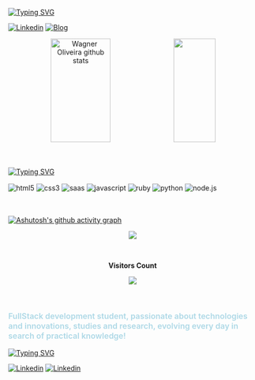 
<!-- Minha Apresentação-->
[![Typing SVG](https://readme-typing-svg.demolab.com?font=Lobster=700&size=30&duration=3000&pause=750&color=00BFFF&width=1000&lines=Hi%2C+I'm+Wagner❕;Nice+to+meet+you❕😉;🌴I'm+from+Brazi❕🌴;🧩I'm+a+FullStack+Student❕;🎓Graduating+Computer+Science+in+Puc+Minas+❕;🌎I+want+to+contribute+to+a+better+world+by..programming+❕🌎;Welcome+to+my+profile❕🕹️)
](https://git.io/typing-svg)

<!-- Linkedin | Netlify --> 
[![Linkedin](https://img.shields.io/badge/LinkedIn-0077B5?style=for-the-badge&logo=linkedin&logoColor=white)](https://www.linkedin.com/in/wagner-oliveira-161a821a9/)
[![Blog](https://img.shields.io/badge/Netlify-00C7B7?style=for-the-badge&logo=netlify&logoColor=white)](https://app.netlify.com/teams/wagneroliveira9819/overview)

<!-- Github stats-->
<div align="center">  
  <img width="49%" height="210px" src="https://github-readme-stats.vercel.app/api?username=wagneroc&show_icons=true&count_private=true&hide_border=true&title_color=87CEFA&icon_color=FFD700&text_color=c9d1d9&bg_color=0d1117" alt="Wagner Oliveira github stats" /> 
  <img width="41%" height="210px" src="https://github-readme-stats.vercel.app/api/top-langs/?username=wagneroc&layout=compact&hide_border=true&title_color=87CEFA&text_color=F0F8FF&bg_color=0d1117" />
</div>
<br>
<br>

<!-- Skills -->
[![Typing SVG](https://readme-typing-svg.demolab.com?font=Lobster=700&size=22&duration=8000&pause=2000&color=87CEFA&width=1000&lines=+💻Technologies+I'm+learning:)
](https://git.io/typing-svg)

<div style="display: inline_block>
  <img align="center" alt="html5" src="https://img.shields.io/badge/HTML5-E34F26?style=for-the-badge&logo=html5&logoColor=white"/>
  <img align="center" alt="html5" src="https://img.shields.io/badge/HTML5-E34F26?style=for-the-badge&logo=html5&logoColor=white"/>
  <img align="center" alt="css3" src="https://img.shields.io/badge/CSS3-1572B6?style=for-the-badge&logo=css3&logoColor=white"  />
  <img align="center" alt="saas" src="https://img.shields.io/badge/Sass-CC6699?style=for-the-badge&logo=sass&logoColor=white"/>
  <img align="center" alt="javascript" src="https://img.shields.io/badge/JavaScript-323330?style=for-the-badge&logo=javascript&logoColor=F7DF1E"  />
  <img align="center" alt="ruby" src="https://img.shields.io/badge/Ruby-CC342D?style=for-the-badge&logo=ruby&logoColor=white"/>
  <img align="center" alt="python" src="https://img.shields.io/badge/Python-3776AB?style=for-the-badge&logo=python&logoColor=white"/>
  <img align="center" alt="node.js" src="https://img.shields.io/badge/Node.js-43853D?style=for-the-badge&logo=node.js&logoColor=white"/>
</div>
<br> 
<br>

<!-- Gráfico Contribuições --> 
[![Ashutosh's github activity graph](https://github-readme-activity-graph.cyclic.app/graph?username=wagneroc&bg_color=0d1117&color=87CEFA&line=FF0000&point=00FF00&area=true&hide_border=true)](https://github.com/ashutosh00710/github-readme-activity-graph)

<!-- Troféus -->
<p align="center">
  <img src="https://github-profile-trophy.vercel.app/?username=wagneroc&theme=dark&row=2&no-bg=true&column=3&margin-w=15&margin-h=15" />
</p>

<!-- Visitantes na Página -->
<div align="center">
<br><p align="centre"><b>Visitors Count</b></p>  
<p align="center"><img align="center" src="https://profile-counter.glitch.me/{wagneroc}/count.svg" /></p> 
<br>
</div>

<!-- Mais sobre mim -->
### <p style="color:lightblue;font-size:16px;font-weight:600">FullStack development student, passionate about technologies and innovations, studies and research, evolving every day in search of practical knowledge!
</p>

<!-- Contatos -->
[![Typing SVG](https://readme-typing-svg.demolab.com?font=Lobster=700&size=28&duration=8000&pause=2000&color=00BFFF&width=1000&lines=+Contact+me:)
](https://git.io/typing-svg)

[![Linkedin](https://img.shields.io/badge/WhatsApp-25D366?style=for-the-badge&logo=whatsapp&logoColor=white)](https://web.whatsapp.com/send?phone=5535998723379)
[![Linkedin](https://img.shields.io/badge/Gmail-D14836?style=for-the-badge&logo=gmail&logoColor=white)](mailto:wagneroliveira9819@gmail.com?subject=Questions)
